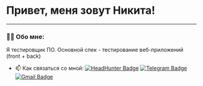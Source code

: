 # Привет, меня зовут Никита!

---

### 👨‍💻 Обо мне:

Я тестировщик ПО. Основной спек - тестирование веб-приложений (front + back)

- 📫 Как связаться со мной: [![HeadHunter Badge](https://img.shields.io/badge/-HeadHunter-red?style=flat&logo=HeadHunter&logoColor=white)](https://omsk.hh.ru/resume/e01594c2ff0ea5886e0039ed1f355652365852)  [![Telegram Badge](https://img.shields.io/badge/-@bybalesh-blue?style=flat&logo=Telegram&logoColor=white)](https://t.me/bybalesh) [![Gmail Badge](https://img.shields.io/badge/-Gmail-red?style=flat&logo=Gmail&logoColor=white)](bybalesh234@gmail.com) 
